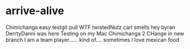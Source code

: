 # arrive-alive
Chimichanga
easy
testgit pull
WTF
twistedNutz
carl smells
hey byran
DerrtyDanni was here
Testing on my Mac
Chimichanga 2
CHange in new branch
I am a team player...... kind of....
sometimes
I love mexican food
